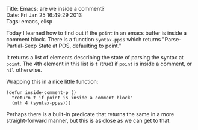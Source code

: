 Title: Emacs: are we inside a comment?  
Date: Fri Jan 25 16:49:29 2013  
Tags: emacs, elisp

Today I learned how to find out if the `point` in an emacs buffer is inside a comment block. There is a function `syntax-ppss` which returns "Parse-Partial-Sexp State at POS, defaulting to point."

It returns a list of elements describing the state of parsing the syntax at `point`. The 4th element in this list is `t` (true) if `point` is inside a comment, or `nil` otherwise.

Wrapping this in a nice little function:

    (defun inside-comment-p ()
      "return t if point is inside a comment block"
      (nth 4 (syntax-ppss)))

Perhaps there is a built-in predicate that returns the same in a more straight-forward manner, but this is as close as we can get to that.
